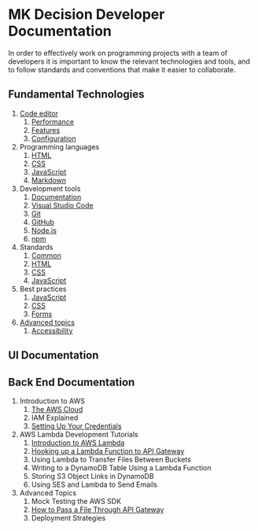 # MK Decision Developer Documentation

In order to effectively work on programming projects with a team of developers it is important to know the relevant technologies and tools, and to follow standards and conventions that make it easier to collaborate.

## Fundamental Technologies
1. [Code editor](tools/code-editor.md)
	1. [Performance](tools/code-editor.md#performance)
	2. [Features](tools/code-editor.md#features)
	3. [Configuration](tools/code-editor.md#installation-and-configuration)
2. Programming languages
	1. [HTML](languages/html.md)
	2. [CSS](languages/css.md)
	3. [JavaScript](languages/javascript.md)
    4. [Markdown](languages/markdown.md)
3. Development tools
	1. [Documentation](tools/documentation.md)
	2. [Visual Studio Code](tools/visual-studio-code.md)
	3. [Git](tools/git.md)
	4. [GitHub](tools/github.md)
	5. [Node.js](tools/nodejs.md)
    6. [npm](tools/npm.md)
4. Standards
	1. [Common](standards/common.md)
	2. [HTML](standards/html.md)
	3. [CSS](standards/css.md)
	4. [JavaScript](standards/javascript.md)
5. Best practices
	1. [JavaScript](bestpractices/javascript.md)
	1. [CSS](bestpractices/css.md)
	1. [Forms](bestpractices/forms.md)
6. [Advanced topics](advanced.md)
	1. [Accessibility](advanced.md#accessibility)

## UI Documentation

## Back End Documentation
1. Introduction to AWS
	1. [The AWS Cloud](aws/aws-cloud.md)
	2. IAM Explained
	3. [Setting Up Your Credentials](aws/credentials-setup/credentials-setup.md)
2. AWS Lambda Development Tutorials
	1. [Introduction to AWS Lambda](aws/introduction-to-lambda/introduction-to-lambda.md)
	2. [Hooking up a Lambda Function to API Gateway](aws/lambda-api-gateway/lambda-api-gateway.md)
	3. Using Lambda to Transfer Files Between Buckets
	4. Writing to a DynamoDB Table Using a Lambda Function
	5. Storing S3 Object Links in DynamoDB
	6. Using SES and Lambda to Send Emails
3. Advanced Topics
	1. Mock Testing the AWS SDK
	2. [How to Pass a File Through API Gateway](aws/pass-file-through-API-gateway/pass-file-through-API-gateway.md)
	3. Deployment Strategies

